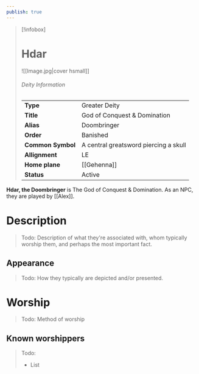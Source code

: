 ```yaml
---
publish: true
---
```


> [!infobox]  
> # Hdar
> ![[Image.jpg|cover hsmall]]  
> ###### Deity Information
> | | |  
> |---|---|  
> | **Type** | Greater Deity |
> | **Title** | God of Conquest & Domination |
> | **Alias** | Doombringer | 
> | **Order** | Banished |
> | **Common Symbol** | A central greatsword piercing a skull |
> | **Allignment** | LE |
> | **Home plane** | [[Gehenna]] |
> | **Status** | Active |

**Hdar, the Doombringer** is The God of Conquest & Domination. As an NPC, they are played by [[Alex]].
# Description
> Todo: Description of what they're associated with, whom typically worship them, and perhaps the most important fact.
## Appearance
> Todo: How they typically are depicted and/or presented.
# Worship
> Todo: Method of worship
## Known worshippers
> Todo: 
> - List


